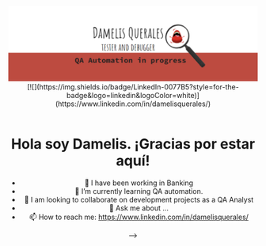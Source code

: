 <div id="header" align="center">
  <img decoding="async" 
src="https://github.com/DamelisQuerales/DamelisQuerales/blob/main/Githubbanner.PNG" 
width="800"/> 
</div>

<div style="text-align: center;"> [![](https://img.shields.io/badge/LinkedIn-0077B5?style=for-the-badge&logo=linkedin&logoColor=white)](https://www.linkedin.com/in/damelisquerales/) 
    
<div id="badges" align="center">
<img decoding="async" src="https://visitor-badge-reloaded.herokuapp.com/badge?page_id=DamelisQuerales.DamelisQuerales&color=00cf00" alt=""/>
<h1>
  Hola soy Damelis. ¡Gracias por estar aquí!
</h1>

- 🔭 I have been working in Banking
- 🌱 I’m currently learning QA automation.
- 👯 I am looking to collaborate on development projects as a QA Analyst
- 💬 Ask me about ...
- 📫 How to reach me: https://www.linkedin.com/in/damelisquerales/
    

-->
